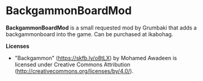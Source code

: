 ﻿# BackgammonBoardMod

**BackgammonBoardMod** is a small requested mod by Grumbaki that adds a backgammonboard into the game.
Can be purchased at ikabohag.

**Licenses**
- "Backgammon" (https://skfb.ly/o8tLX) by Mohamed Awadeen is licensed under Creative Commons Attribution (http://creativecommons.org/licenses/by/4.0/).